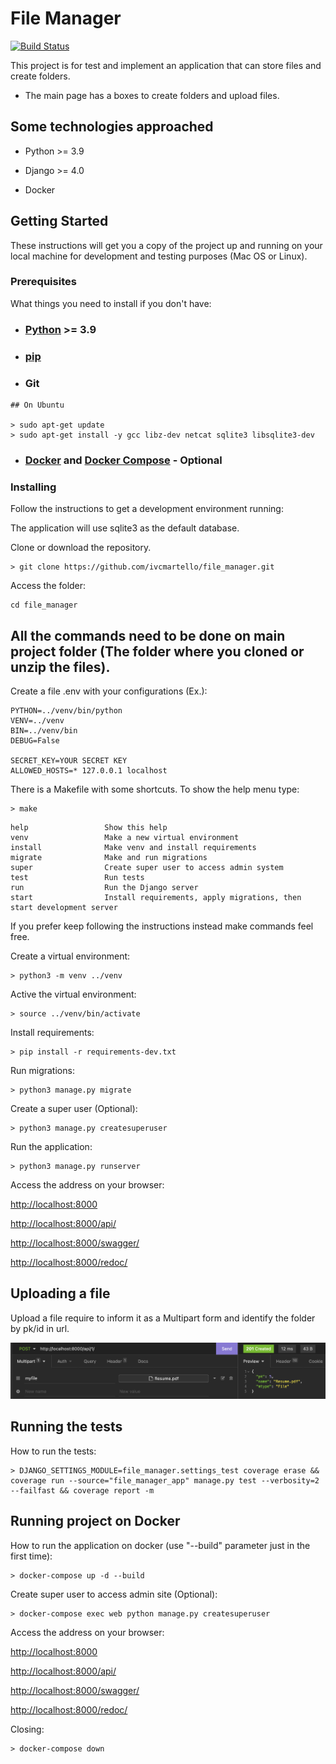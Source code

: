 # File Manager

[![Build Status](https://app.travis-ci.com/ivcmartello/file_manager.svg?branch=main)](https://app.travis-ci.com/ivcmartello/file_manager)

This project is for test and implement an application that can store files and create folders.

- The main page has a boxes to create folders and upload files.

## Some technologies approached

- Python >= 3.9

- Django >= 4.0

- Docker

## Getting Started

These instructions will get you a copy of the project up and running on your local machine for development and testing purposes (Mac OS or Linux).

### Prerequisites

What things you need to install if you don't have:

- ### [Python](https://github.com/pyenv/pyenv) >= 3.9

- ### [pip](https://pip.pypa.io/en/stable/installing/)

- ### Git

```
## On Ubuntu

> sudo apt-get update
> sudo apt-get install -y gcc libz-dev netcat sqlite3 libsqlite3-dev
```

- ### [Docker](https://docs.docker.com/get-docker/) and [Docker Compose](https://docs.docker.com/compose/install/) - Optional

### Installing

Follow the instructions to get a development environment running:

The application will use sqlite3 as the default database.

Clone or download the repository.

```
> git clone https://github.com/ivcmartello/file_manager.git
```

Access the folder:

```
cd file_manager
```

## **All the commands need to be done on main project folder (The folder where you cloned or unzip the files).**

Create a file .env with your configurations (Ex.):

```
PYTHON=../venv/bin/python
VENV=../venv
BIN=../venv/bin
DEBUG=False

SECRET_KEY=YOUR SECRET KEY
ALLOWED_HOSTS=* 127.0.0.1 localhost
```

There is a Makefile with some shortcuts. To show the help menu type:

```
> make
```

```
help                 Show this help
venv                 Make a new virtual environment
install              Make venv and install requirements
migrate              Make and run migrations
super                Create super user to access admin system
test                 Run tests
run                  Run the Django server
start                Install requirements, apply migrations, then start development server
```

If you prefer keep following the instructions instead make commands feel free.

Create a virtual environment:

```
> python3 -m venv ../venv
```

Active the virtual environment:

```
> source ../venv/bin/activate
```

Install requirements:

```
> pip install -r requirements-dev.txt
```

Run migrations:

```
> python3 manage.py migrate
```

Create a super user (Optional):

```
> python3 manage.py createsuperuser
```

Run the application:

```
> python3 manage.py runserver
```

Access the address on your browser:

<http://localhost:8000>

<http://localhost:8000/api/>

<http://localhost:8000/swagger/>

<http://localhost:8000/redoc/>

## Uploading a file

Upload a file require to inform it as a Multipart form and identify the folder by pk/id in url.

![image info](./resources/upload.png)

## Running the tests

How to run the tests:

```
> DJANGO_SETTINGS_MODULE=file_manager.settings_test coverage erase && coverage run --source="file_manager_app" manage.py test --verbosity=2 --failfast && coverage report -m
```

## Running project on Docker

How to run the application on docker (use "--build" parameter just in the first time):

```
> docker-compose up -d --build
```

Create super user to access admin site (Optional):

```
> docker-compose exec web python manage.py createsuperuser
```

Access the address on your browser:

<http://localhost:8000>

<http://localhost:8000/api/>

<http://localhost:8000/swagger/>

<http://localhost:8000/redoc/>


Closing:

```
> docker-compose down
```